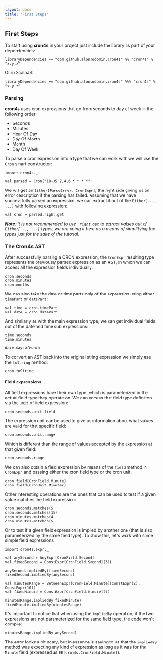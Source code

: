```yaml
---
layout: docs
title: "First Steps"
---
```


## First Steps

To start using **cron4s** in your project just include the library as part of your dependencies:

```
libraryDependencies += "com.github.alonsodomin.cron4s" %% "cron4s" % "x.y.z"
```

Or in ScalaJS:

```
libraryDependencies += "com.github.alonsodomin.cron4s" %%% "cron4s" % "x.y.z"
```

### Parsing

**cron4s** uses cron expressions that go from seconds to day of week in the following order:

 * Seconds
 * Minutes
 * Hour Of Day
 * Day Of Month
 * Month
 * Day Of Week

To parse a cron expression into a type that we can work with we will use the `Cron` smart constructor:

```tut
import cron4s._

val parsed = Cron("10-35 2,4,6 * * * *")
```

We will get an `Either[ParseError, CronExpr]`, the right side giving us an error description if
the parsing has failed. Assuming that we have successfully parsed an expression, we can extract it
out of the `Either[..., ...]` with following expression:

```tut
val cron = parsed.right.get
```

**_Note:_** _It is not recommended to use `.right.get` to extract values out of `Either[..., ...]`
types, we are doing it here as a means of simplifying the types just for the sake of the tutorial._ 

### The Cron4s AST

After successfully parsing a CRON expression, the `CronExpr` resulting type represents the previously
parsed expression as an AST, in which we can access all the expression fields individually:

```tut
cron.seconds
cron.minutes
cron.months
```

We can also take the date or time parts only of the expression using either `timePart` or `datePart`:

```tut
val time = cron.timePart
val date = cron.datePart
```

And similarly as with the main expression type, we can get individual fields out of the
date and time sub expressions:
 
```tut
time.seconds
time.minutes

date.daysOfMonth
```

To convert an AST back into the original string expression we simply use the `toString` method:

```tut
cron.toString
```

#### Field expressions

All field expressions have their own type, which is parameterized in the actual field type they
operate on. We can access that field type definition via the `unit` of field expression:

```tut
cron.seconds.unit.field
```

The expression unit can be used to give us information about what values are valid for that
specific field:

```tut
cron.seconds.unit.range
```

Which is different than the range of values accepted by the expression at that given field:

```tut
cron.seconds.range
```

We can also obtain a field expression by means of the `field` method in `CronExpr` and passing
either the cron field type or the cron unit.

```tut
cron.field[CronField.Minute]
cron.field(CronUnit.Minutes)
```

Other interesting operations are the ones that can be used to test if a given value matches the
field expression:

```tut
cron.seconds.matches(5)
cron.seconds.matches(15)
cron.minutes.matches(4)
cron.minutes.matches(5)
```

Or to test if a given field expression is implied by another one (that is also parameterized by
the same field type). To show this, let's work with some simple field expressions:

```tut
import cron4s.expr._

val anySecond = AnyExpr[CronField.Second]
val fixedSecond = ConstExpr[CronField.Second](30)

anySecond.impliedBy(fixedSecond)
fixedSecond.impliedBy(anySecond)

val minutesRange = BetweenExpr[CronField.Minute](ConstExpr(2), ConstExpr(10))
val fixedMinute = ConstExpr[CronField.Minute](7)

minutesRange.impliedBy(fixedMinute)
fixedMinute.impliedBy(minutesRange)
```

It's important to notice that when using the `impliedBy` operation, if the two expressions are not
parameterized for the same field type, the code won't compile:
 
```tut:fail
minutesRange.impliedBy(anySecond)
```

The error looks a bit scary, but in essence is saying to us that the `impliedBy` method was expecting
any kind of expression as long as it was for the `Minute` field (expressed as `EE[cron4s.CronField.Minute]`).